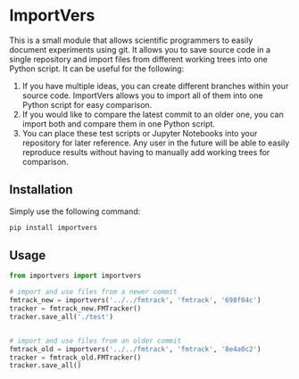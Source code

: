 # ImportVers

This is a small module that allows scientific programmers to easily document experiments using git. It allows you to save source code in a single repository and import files from different working trees into one Python script. It can be useful for the following:

1. If you have multiple ideas, you can create different branches within your source code. ImportVers allows you to import all of them into one Python script for easy comparison.
2. If you would like to compare the latest commit to an older one, you can import both and compare them in one Python script.
3. You can place these test scripts or Jupyter Notebooks into your repository for later reference. Any user in the future will be able to easily reproduce results without having to manually add working trees for comparison.

## Installation

Simply use the following command:

```Bash
pip install importvers
```

## Usage


```Python
from importvers import importvers

# import and use files from a newer commit
fmtrack_new = importvers('../../fmtrack', 'fmtrack', '698f04c')
tracker = fmtrack_new.FMTracker()
tracker.save_all('./test')


# import and use files from an older commit
fmtrack_old = importvers('../../fmtrack', 'fmtrack', '8e4a0c2')
tracker = fmtrack_old.FMTracker()
tracker.save_all()
```